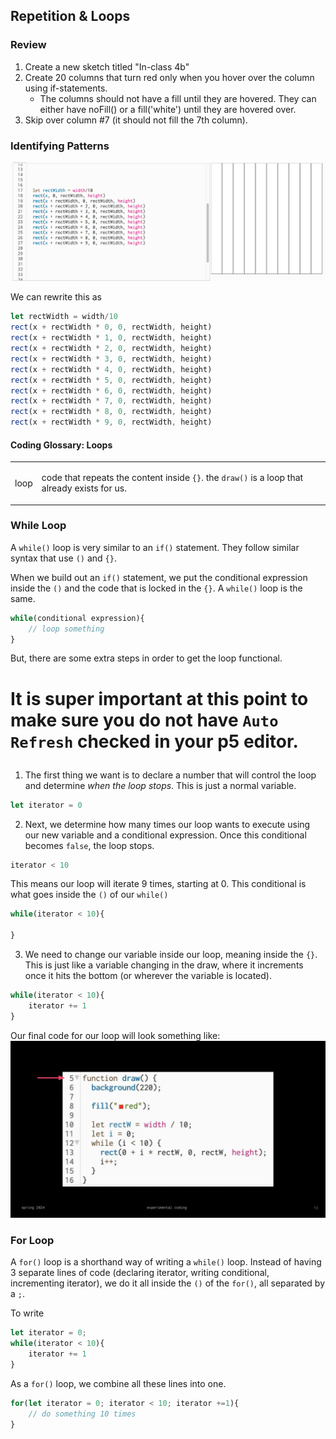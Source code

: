 
## Repetition & Loops

### Review

1. Create a new sketch titled "In-class 4b"
2. Create 20 columns that turn red only when you hover over the column using if-statements.
    * The columns should not have a fill until they are hovered. They can either have noFill() or a fill('white') until they are hovered over.
3. Skip over column #7 (it should not fill the 7th column).

### Identifying Patterns

![pattern](images/week_04/rect_pattern.png)

We can rewrite this as 

```js
let rectWidth = width/10
rect(x + rectWidth * 0, 0, rectWidth, height)
rect(x + rectWidth * 1, 0, rectWidth, height)
rect(x + rectWidth * 2, 0, rectWidth, height)
rect(x + rectWidth * 3, 0, rectWidth, height)
rect(x + rectWidth * 4, 0, rectWidth, height)
rect(x + rectWidth * 5, 0, rectWidth, height)
rect(x + rectWidth * 6, 0, rectWidth, height)
rect(x + rectWidth * 7, 0, rectWidth, height)
rect(x + rectWidth * 8, 0, rectWidth, height)
rect(x + rectWidth * 9, 0, rectWidth, height)
```

#### Coding Glossary: Loops

<table>
<tbody>
<tr><td>loop</td><td>

code that repeats the content inside `{}`. the `draw()` is a loop that already exists for us.

</td></tr>
</tbody>
</table>

### While Loop

A `while()` loop is very similar to an `if()` statement. They follow similar syntax that use `()` and `{}`.

When we build out an `if()` statement, we put the conditional expression inside the `()` and the code that is locked in the `{}`. A `while()` loop is the same.

```js
while(conditional expression){
    // loop something
}
```

But, there are some extra steps in order to get the loop functional.

<h1> 

It is super important at this point to make sure you do not have `Auto Refresh` checked in your p5 editor.
 </h1>

1. The first thing we want is to declare a number that will control the loop and determine *when the loop stops*. This is just a normal variable.
```js
let iterator = 0
```
2. Next, we determine how many times our loop wants to execute using our new variable and a conditional expression. Once this conditional becomes `false`, the loop stops.
```js
iterator < 10
```
This means our loop will iterate 9 times, starting at 0. This conditional is what goes inside the `()` of our `while()`
```js
while(iterator < 10){

}
```
3. We need to change our variable inside our loop, meaning inside the `{}`. This is just like a variable changing in the draw, where it increments once it hits the bottom (or wherever the variable is located).
```js
while(iterator < 10){
    iterator += 1
}
```
Our final code for our loop will look something like:
![loop](images/week_04/loop.gif)

### For Loop

A `for()` loop is a shorthand way of writing a `while()` loop. Instead of having 3 separate lines of code (declaring iterator, writing conditional, incrementing iterator), we do it all inside the `()` of the `for()`, all separated by a `;`.

To write 
```js
let iterator = 0;
while(iterator < 10){
    iterator += 1
}
```
As a `for()` loop, we combine all these lines into one.
```js
for(let iterator = 0; iterator < 10; iterator +=1){
    // do something 10 times
}
```